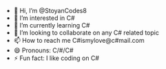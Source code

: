 - 👋 Hi, I’m @StoyanCodes8
- 👀 I’m interested in C#
- 🌱 I’m currently learning C#
- 💞️ I’m looking to collaborate on any C# related topic
- 📫 How to reach me C#ismylove@c#mail.com
- 😄 Pronouns: C/#/C#
- ⚡ Fun fact: I like coding on C#

<!---
StoyanCodes8/StoyanCodes8 is a ✨ special ✨ repository because its `README.md` (this file) appears on your GitHub profile.
You can click the Preview link to take a look at your changes.
--->
